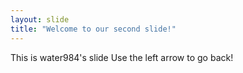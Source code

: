 ```yaml
---
layout: slide
title: "Welcome to our second slide!"
---
```

This is water984's slide
Use the left arrow to go back!